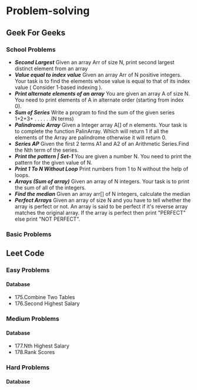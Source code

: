 # Problem-solving
  ## Geek For Geeks
  ### School Problems
  - ***Second Largest*** Given an array Arr of size N, print second largest distinct element from an array
  - ***Value equal to index value*** Given an array Arr of N positive integers. Your task is to find the elements whose value is equal to that of its index value ( Consider 1-based indexing ).
  - ***Print alternate elements of an array*** You are given an array A of size N. You need to print elements of A in alternate order (starting from index 0).
  - ***Sum of Series*** Write a program to find the sum of the given series 1+2+3+ . . . . . .(N terms) 
  - ***Palindromic Array*** Given a Integer array A[] of n elements. Your task is to complete the function PalinArray. Which will return 1 if all the elements of the Array are palindrome otherwise it will return 0.
  - ***Series AP*** Given the first 2 terms A1 and A2 of an Arithmetic Series.Find the Nth term of the series.
  - ***Print the pattern | Set-1*** You are given a number N. You need to print the pattern for the given value of N.
  - ***Print 1 To N Without Loop*** Print numbers from 1 to N without the help of loops.
  - ***Arrays (Sum of array)*** Given an array of N integers. Your task is to print the sum of all of the integers.
  - ***Find the median*** Given an array arr[] of N integers, calculate the median
  - ***Perfect Arrays*** Given an array of size N and you have to tell whether the array is perfect or not. An array is said to be perfect if it's reverse array matches the original array. If the array is perfect then print "PERFECT" else print "NOT PERFECT".
  
   ### Basic Problems
  
  ## Leet Code
  ### Easy Problems
  #### Database
  -  175.Combine Two Tables
  -  176.Second Highest Salary
  
  
  ### Medium Problems
  #### Database
  - 177.Nth Highest Salary
  - 178.Rank Scores
  
  
  ### Hard Problems
  #### Database
  
